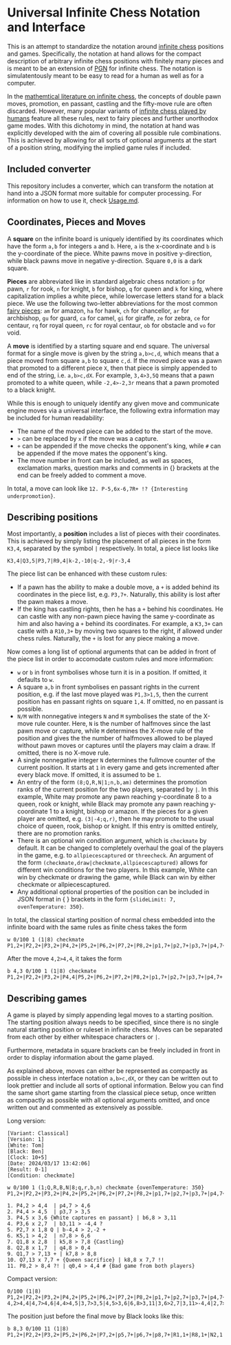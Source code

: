 # Universal Infinite Chess Notation and Interface

This is an attempt to standardize the notation around [infinite chess](https://en.wikipedia.org/wiki/Infinite_chess) positions and games. Specifically, the notation at hand allows for the compact description of arbitrary infinite chess positions with finitely many pieces and is meant to be an extension of [PGN](https://en.wikipedia.org/wiki/Portable_Game_Notation) for infinite chess. The notation is simulatentously meant to be easy to read for a human as well as for a computer.

In the [mathemtical literature on infinite chess](https://www.emis.de/journals/INTEGERS/papers/og2/og2.pdf), the concepts of double pawn moves, promotion, en passant, castling and the fifty-move rule are often discarded. However, many popular variants of [infinite chess played by humans](https://www.infinitechess.org/) feature all these rules, next to fairy pieces and further unorthodox game modes. With this dichotomy in mind, the notation at hand was explicitly developed with the aim of covering all possible rule combinations. This is achieved by allowing for all sorts of optional arguments at the start of a position string, modifying the implied game rules if included.

## Included converter

This repository includes a converter, which can transform the notation at hand into a JSON format more suitable for computer processing. For information on how to use it, check [Usage.md](Usage.md).

## Coordinates, Pieces and Moves

A **square** on the infinite board is uniquely identified by its coordinates which have the form `a,b` for integers `a` and `b`. Here, `a` is the x-coordinate and `b` is the y-coordinate of the piece. White pawns move in positive y-direction, while black pawns move in negative y-direction. Square `0,0` is a dark square.

**Pieces** are abbreviated like in standard algebraic chess notation: `p` for pawn, `r` for rook, `n` for knight, `b` for bishop, `q` for queen and `k` for king, where capitalization implies a white piece, while lowercase letters stand for a black piece. We use the following two-letter abbreviations for the most common [fairy pieces](https://en.wikipedia.org/wiki/List_of_fairy_chess_pieces): `am` for amazon, `ha` for hawk, `ch` for chancellor, `ar` for archbishop, `gu` for guard, `ca` for camel, `gi` for giraffe, `ze` for zebra, `ce` for centaur, `rq` for royal queen, `rc` for royal centaur, `ob` for obstacle and `vo` for void.

A **move** is identified by a starting square and end square. The universal format for a single move is given by the string `a,b>c,d`, which means that a piece moved from square `a,b` to square `c,d`. If the moved piece was a pawn that promoted to a different piece `X`, then that piece is simply appended to end of the string, i.e. `a,b>c,dX`. For example, `3,4>3,5Q` means that a pawn promoted to a white queen, while `-2,4>-2,3r` means that a pawn promoted to a black knight.

While this is enough to uniquely identify any given move and communicate engine moves via a universal interface, the following extra information may be included for human readability:
- The name of the moved piece can be added to the start of the move.
- `>` can be replaced by `x` if the move was a capture.
- `+` can be appended if the move checks the opponent's king, while `#` can be appended if the move mates the opponent's king.
- The move number in front can be included, as well as spaces, exclamation marks, question marks and comments in {} brackets at the end can be freely added to comment a move.

In total, a move can look like `12. P-5,6x-6,7R+ !? {Interesting underpromotion}`.

## Describing positions

Most importantly, a **position** includes a list of pieces with their coordinates. This is achieved by simply listing the placement of all pieces in the form `K3,4`, separated by the symbol `|` respectively. In total, a piece list looks like
```
K3,4|Q3,5|P3,7|R9,4|k-2,-10|q-2,-9|r-3,4
```

The piece list can be enhanced with these custom rules:
- If a pawn has the ability to make a double move, a `+` is added behind its coordinates in the piece list, e.g. `P3,7+`. Naturally, this ability is lost after the pawn makes a move.
- If the king has castling rights, then he has a `+` behind his coordinates. He can castle with any non-pawn piece having the same y-coordinate as him and also having a `+` behind its coordinates. For example, a `K3,3+` can castle with a `R10,3+` by moving two squares to the right, if allowed under chess rules. Naturally, the `+` is lost for any piece making a move.

Now comes a long list of optional arguments that can be added in front of the piece list in order to accomodate custom rules and more information:
- `w` or `b` in front symbolises whose turn it is in a position. If omitted, it defaults to `w`.
- A square `a,b` in front symbolises en passant rights in the current position, e.g. if the last move played was `P1,3>1,5`, then the current position has en passant rights on square `1,4`. If omitted, no en passant is possible.
- `N/M` with nonnegative integers `N` and `M` symbolises the state of the X-move rule counter. Here, `N` is the number of halfmoves since the last pawn move or capture, while `M` determines the X-move rule of the position and gives the the number of halfmoves allowed to be played without pawn moves or captures until the players may claim a draw. If omitted, there is no X-move rule.
- A single nonnegative integer `N` determines the fullmove counter of the current position. It starts at `1` in every game and gets incremented after every black move. If omitted, it is assumed to be `1`.
- An entry of the form `(8;Q,R,N|1;n,b,am)` determines the promotion ranks of the current position for the two players, separated by `|`. In this example, White may promote any pawn reaching y-coordinate 8 to a queen, rook or knight, while Black may promote any pawn reaching y-coordinate 1 to a knight, bishop or amazon. If the pieces for a given player are omitted, e.g. `(3|-4;q,r)`, then he may promote to the usual choice of queen, rook, bishop or knight. If this entry is omitted entirely, there are no promotion ranks.
- There is an optional win condition argument, which is `checkmate` by default. It can be changed to completely overhaul the goal of the players in the game, e.g. to `allpiecescaptured` or `threecheck`. An argument of the form `(checkmate,draw|checkmate,allpiecescaptured)` allows for different win conditions for the two players. In this example, White can win by checkmate or drawing the game, while Black can win by either checkmate or allpiecescaptured.
- Any additional optional properties of the position can be included in JSON format in { } brackets in the form `{slideLimit: 7, ovenTemperature: 350}`.

In total, the classical starting position of normal chess embedded into the infinite board with the same rules as finite chess takes the form
```
w 0/100 1 (1|8) checkmate P1,2+|P2,2+|P3,2+|P4,2+|P5,2+|P6,2+|P7,2+|P8,2+|p1,7+|p2,7+|p3,7+|p4,7+|p5,7+|p6,7+|p7,7+|p8,7+|R1,1+|R8,1+|r1,8+|r8,8+|N2,1|N7,1|n2,8|n7,8|B3,1|B6,1|b3,8|b6,8|Q4,1|q4,8|K5,1+|k5,8+
```

After the move `4,2>4,4`, it takes the form
```
b 4,3 0/100 1 (1|8) checkmate P1,2+|P2,2+|P3,2+|P4,4|P5,2+|P6,2+|P7,2+|P8,2+|p1,7+|p2,7+|p3,7+|p4,7+|p5,7+|p6,7+|p7,7+|p8,7+|R1,1+|R8,1+|r1,8+|r8,8+|N2,1|N7,1|n2,8|n7,8|B3,1|B6,1|b3,8|b6,8|Q4,1|q4,8|K5,1+|k5,8+
```

## Describing games

A game is played by simply appending legal moves to a starting position. The starting position always needs to be specified, since there is no single natural starting position or ruleset in infinite chess. Moves can be separated from each other by either whitespace characters or `|`.

Furthermore, metadata in square brackets can be freely included in front in order to display information about the game played.

As explained above, moves can either be represented as compactly as possible in chess interface notation `a,b>c,dX`, or they can be written out to look prettier and include all sorts of optional information. Below you can find the same short game starting from the classical piece setup, once written as compactly as possible with all optional arguments omitted, and once written out and commented as extensively as possible.

Long version:
```
[Variant: Classical]
[Version: 1]
[White: Tom]
[Black: Ben]
[Clock: 10+5]
[Date: 2024/03/17 13:42:06]
[Result: 0-1]
[Condition: checkmate]

w 0/100 1 (1;Q,R,B,N|8;q,r,b,n) checkmate {ovenTemperature: 350} P1,2+|P2,2+|P3,2+|P4,2+|P5,2+|P6,2+|P7,2+|P8,2+|p1,7+|p2,7+|p3,7+|p4,7+|p5,7+|p6,7+|p7,7+|p8,7+|R1,1+|R8,1+|r1,8+|r8,8+|N2,1|N7,1|n2,8|n7,8|B3,1|B6,1|b3,8|b6,8|Q4,1|q4,8|K5,1+|k5,8+

1. P4,2 > 4,4  | p4,7 > 4,6
2. P4,4 > 4,5  | p3,7 > 3,5
3. P4,5 x 3,6 {White captures en passant} | b6,8 > 3,11 
4. P3,6 x 2,7  | b3,11 > -4,4 ?
5. P2,7 x 1,8 Q | b-4,4 > 2,-2 +
6. K5,1 > 4,2  | n7,8 > 6,6
7. Q1,8 x 2,8  | k5,8 > 7,8 {Castling}
8. Q2,8 x 1,7  | q4,8 > 0,4
9. Q1,7 > 7,13 + | k7,8 > 8,8
10. Q7,13 x 7,7 + {Queen sacrifice} | k8,8 x 7,7 !!
11. P8,2 > 8,4 ?! | q0,4 > 4,4 # {Bad game from both players}
```

Compact version:
```
0/100 (1|8) P1,2+|P2,2+|P3,2+|P4,2+|P5,2+|P6,2+|P7,2+|P8,2+|p1,7+|p2,7+|p3,7+|p4,7+|p5,7+|p6,7+|p7,7+|p8,7+|R1,1+|R8,1+|r1,8+|r8,8+|N2,1|N7,1|n2,8|n7,8|B3,1|B6,1|b3,8|b6,8|Q4,1|q4,8|K5,1+|k5,8+
4,2>4,4|4,7>4,6|4,4>4,5|3,7>3,5|4,5>3,6|6,8>3,11|3,6>2,7|3,11>-4,4|2,7>1,8Q|-4,4>2,-2|5,1>4,2|7,8>6,6|1,8>2,8|5,8>7,8|2,8>1,7|4,8>0,4|1,7>7,13|7,8>8,8|7,13>7,7|8,8>7,7|8,2>8,4|0,4>4,4
```

The position just before the final move by Black looks like this:
```
b 8,3 0/100 11 (1|8) P1,2+|P2,2+|P3,2+|P5,2+|P6,2+|P7,2+|p5,7+|p6,7+|p8,7+|R1,1+|R8,1+|N2,1|N7,1|B3,1|B6,1|b3,8|Q4,1|p4,6|b2,-2|K4,2|n6,6|q0,4|k7,7|P8,4
```
